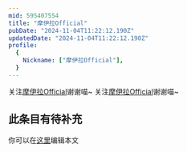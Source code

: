 ```yaml
---
mid: 595407554
title: "摩伊拉Official"
pubDate: "2024-11-04T11:22:12.190Z"
updatedDate: "2024-11-04T11:22:12.190Z"
profile:
  {
    Nickname: ["摩伊拉Official"],
  }
---
```


关注[摩伊拉Official](https://space.bilibili.com/595407554)谢谢喵~ 关注[摩伊拉Official](https://space.bilibili.com/595407554)谢谢喵~

## 此条目有待补充
你可以在[这里](https://github.com/Yuhanawa/VTuber.ICU/edit/master/src/content/v/摩伊拉Official/index.md)编辑本文
